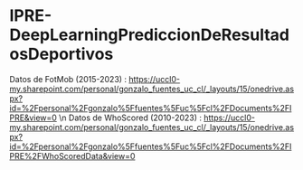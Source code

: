 # IPRE-DeepLearningPrediccionDeResultadosDeportivos
Datos de FotMob (2015-2023) : https://uccl0-my.sharepoint.com/personal/gonzalo_fuentes_uc_cl/_layouts/15/onedrive.aspx?id=%2Fpersonal%2Fgonzalo%5Ffuentes%5Fuc%5Fcl%2FDocuments%2FIPRE&view=0 \n
Datos de WhoScored (2010-2023) : https://uccl0-my.sharepoint.com/personal/gonzalo_fuentes_uc_cl/_layouts/15/onedrive.aspx?id=%2Fpersonal%2Fgonzalo%5Ffuentes%5Fuc%5Fcl%2FDocuments%2FIPRE%2FWhoScoredData&view=0
